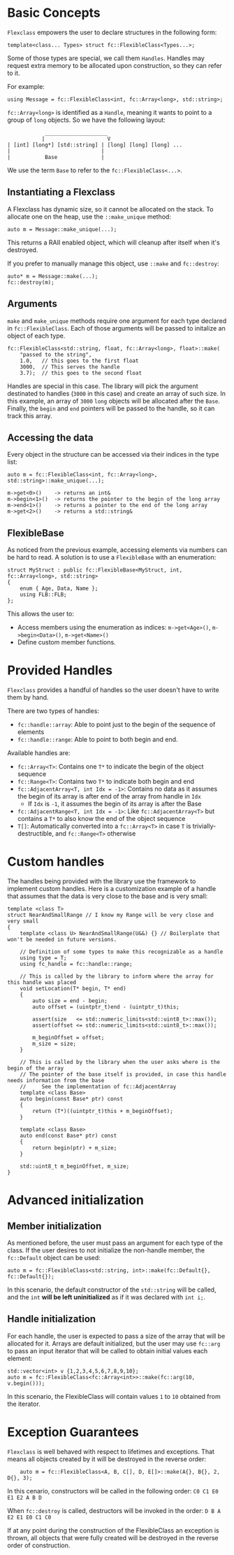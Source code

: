 # Basic Concepts

`Flexclass` empowers the user to declare structures in the following form:

```
template<class... Types> struct fc::FlexibleClass<Types...>;
```

Some of those types are special, we call them `Handles`.
Handles may request extra memory to be allocated upon construction, so they can refer to it.

For example:
```
using Message = fc::FlexibleClass<int, fc::Array<long>, std::string>;
```

`fc::Array<long>` is identified as a `Handle`, meaning it wants to point to a group of `long` objects.
So we have the following layout:

```
            ____________________
           |                    V
| [int] [long*] [std::string] | [long] [long] [long] ...
|                             |
|           Base              | 
```

We use the term `Base` to refer to the `fc::FlexibleClass<...>`.

## Instantiating a Flexclass

A Flexclass has dynamic size, so it cannot be allocated on the stack. To allocate one on the heap, use the `::make_unique` method:

```
auto m = Message::make_unique(...);
```

This returns a RAII enabled object, which will cleanup after itself when it's destroyed.

If you prefer to manually manage this object, use `::make` and `fc::destroy`:
```
auto* m = Message::make(...);
fc::destroy(m);
```

## Arguments

`make` and `make_unique` methods require one argument for each type declared in  `fc::FlexibleClass`.
Each of those arguments will be passed to initalize an object of each type.

```
fc::FlexibleClass<std::string, float, fc::Array<long>, float>::make(
    "passed to the string",
    1.0,   // this goes to the first float
    3000,  // This serves the handle
    3.7);  // this goes to the second float
```

Handles are special in this case. The library will pick the argument destinated to handles (`3000` in this case) and create an array of such size.
In this example, an array of `3000` `long` objects will be allocated after the `Base`.
Finally, the `begin` and `end` pointers will be passed to the handle, so it can track this array.

## Accessing the data

Every object in the structure can be accessed via their indices in the type list:

```
auto m = fc::FlexibleClass<int, fc::Array<long>, std::string>::make_unique(...);

m->get<0>()    -> returns an int&
m->begin<1>()  -> returns the pointer to the begin of the long array
m->end<1>()    -> returns a pointer to the end of the long array
m->get<2>()    -> returns a std::string&
```

## FlexibleBase

As noticed from the previous example, accessing elements via numbers can be hard to read. A solution is to use a `FlexibleBase` with an enumeration:

```
struct MyStruct : public fc::FlexibleBase<MyStruct, int, fc::Array<long>, std::string>
{
    enum { Age, Data, Name };
    using FLB::FLB;
};
```

This allows the user to:
- Access members using the enumeration as indices: `m->get<Age>()`, `m->begin<Data>()`, `m->get<Name>()`
- Define custom member functions.


# Provided Handles

`Flexclass` provides a handful of handles so the user doesn't have to write them by hand.

There are two types of handles:
- `fc::handle::array`: Able to point just to the begin of the sequence of elements
- `fc::handle::range`: Able to point to both begin and end.

Available handles are:
- `fc::Array<T>`: Contains one `T*` to indicate the begin of the object sequence
- `fc::Range<T>`: Contains two `T*` to indicate both begin and end
- `fc::AdjacentArray<T, int Idx = -1>`: Contains no data as it assumes the begin of its array is after end of the array from handle in `Idx`
    - If `Idx` is `-1`, it assumes the begin of its array is after the Base
- `fc::AdjacentRange<T, int Idx = -1>`: Like `fc::AdjacentArray<T>` but contains a `T*` to also know the end of the object sequence
- `T[]`: Automatically converted into a `fc::Array<T>` in case `T` is trivially-destructible, and `fc::Range<T>` otherwise

# Custom handles

The handles being provided with the library use the framework to implement custom handles.
Here is a customization example of a handle that assumes that the data is very close to the base and is very small:

```
template <class T>
struct NearAndSmallRange // I know my Range will be very close and very small
{
    template <class U> NearAndSmallRange(U&&) {} // Boilerplate that won't be needed in future versions.
    
    // Definition of some types to make this recognizable as a handle
    using type = T;
    using fc_handle = fc::handle::range;
    
    // This is called by the library to inform where the array for this handle was placed
    void setLocation(T* begin, T* end)
    {
        auto size = end - begin;
        auto offset = (uintptr_t)end - (uintptr_t)this;
        
        assert(size   <= std::numeric_limits<std::uint8_t>::max());
        assert(offset <= std::numeric_limits<std::uint8_t>::max());
        
        m_beginOffset = offset;
        m_size = size;
    }

    // This is called by the library when the user asks where is the begin of the array
    // The pointer of the base itself is provided, in case this handle needs information from the base
    //     See the implementation of fc::AdjacentArray
    template <class Base>
    auto begin(const Base* ptr) const
    {
        return (T*)((uintptr_t)this + m_beginOffset);
    }
    
    template <class Base>
    auto end(const Base* ptr) const
    {
        return begin(ptr) + m_size;
    }

    std::uint8_t m_beginOffset, m_size;
}
```

# Advanced initialization

## Member initialization
As mentioned before, the user must pass an argument for each type of the class. If the user desires to not initialize the non-handle member, the `fc::Default` object can be used:
```
auto m = fc::FlexibleClass<std::string, int>::make(fc::Default{}, fc::Default{});
```

In this scenario, the default constructor of the `std::string` will be called, and the  `int` **will be left uninitialized** as if it was declared with `int i;`.

## Handle initialization

For each handle, the user is expected to pass a size of the array that will be allocated for it. Arrays are default initialized, but the user may use `fc::arg` to pass an input iterator that will be called to obtain initial values each element:

```
std::vector<int> v {1,2,3,4,5,6,7,8,9,10};
auto m = fc::FlexibleClass<fc::Array<int>>::make(fc::arg(10, v.begin()));
```
In this scenario, the FlexibleClass will contain values `1` to `10` obtained from the iterator.

# Exception Guarantees

`Flexclass` is well behaved with respect to lifetimes and exceptions. That means all objects created by it will be destroyed in the reverse order:

```
    auto m = fc::FlexibleClass<A, B, C[], D, E[]>::make(A{}, B{}, 2, D{}, 3);
```
In this cenario, constructors will be called in the following order:    `C0 C1 E0 E1 E2 A B D`

When `fc::destroy` is called, destructors will be invoked in the order: `D B A E2 E1 E0 C1 C0`

If at any point during the construction of the FlexibleClass an exception is thrown, all objects that were fully created will be destroyed in the reverse order of construction.

